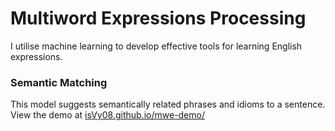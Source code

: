 # Multiword Expressions Processing

I utilise machine learning to develop effective tools for learning English expressions.  

### Semantic Matching
This model suggests semantically related phrases and idioms to a sentence. 
<br>View the demo at [isVy08.github.io/mwe-demo/](http://isvy08.github.io/mwe-demo/)
